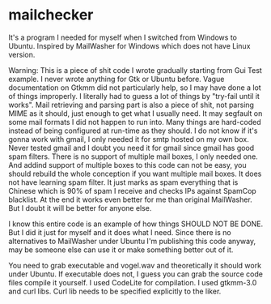 # mailchecker
It's a program I needed for myself when I switched from Windows to Ubuntu. Inspired by MailWasher for Windows which does not have Linux version.

Warning: This is a piece of shit code I wrote gradually starting from Gui Test example. I never wrote anything for Gtk or Ubuntu before. Vague documentation on Gtkmm did not particularly help, so I may have done a lot of things improperly. I literally had to guess a lot of things by "try-fail until it works". Mail retrieving and parsing part is also a piece of shit, not parsing MIME as it should, just enough to get what I usually need. It may segfault on some mail formats I did not happen to run into. Many things are hard-coded instead of being configured at run-time as they should. I do not know if it's gonna work with gmail, I only needed it for smtp hosted on my own box. Never tested gmail and I doubt you need it for gmail since gmail has good spam filters. There is no support of multiple mail boxes, I only needed one. And addind support of multiple boxes to this code can not be easy, you should rebuild the whole conception if you want multiple mail boxes. It does not have learning spam filter. It just marks as spam everything that is Chinese which is 90% of spam I receive and checks IPs against SpamCop blacklist. At the end it works even better for me than original MailWasher. But I doubt it will be better for anyone else. 

I know this entire code is an example of how things SHOULD NOT BE DONE. But I did it just for myself and it does what I need. Since there is no alternatives to MailWasher under Ubuntu I'm publishing this code anyway, may be someone else can use it or make something better out of it.

You need to grab executable and vogel.wav and theoretically it should work under Ubuntu. If executable does not, I guess you can grab the source code files compile it yourself. I used CodeLite for compilation. I used gtkmm-3.0 and curl libs. Curl lib needs to be specified explicitly to the liker.
